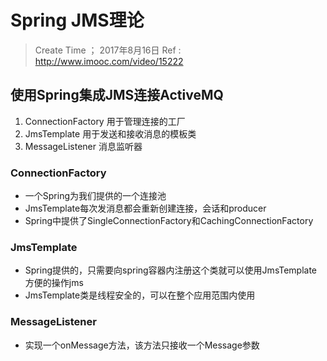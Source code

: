 
# Spring JMS理论

> Create Time ； 2017年8月16日 Ref : http://www.imooc.com/video/15222

## 使用Spring集成JMS连接ActiveMQ

1. ConnectionFactory 用于管理连接的工厂
2. JmsTemplate 用于发送和接收消息的模板类
3. MessageListener 消息监听器

### ConnectionFactory 

* 一个Spring为我们提供的一个连接池
* JmsTemplate每次发消息都会重新创建连接，会话和producer
* Spring中提供了SingleConnectionFactory和CachingConnectionFactory

### JmsTemplate

* Spring提供的，只需要向spring容器内注册这个类就可以使用JmsTemplate方便的操作jms
* JmsTemplate类是线程安全的，可以在整个应用范围内使用

### MessageListener

* 实现一个onMessage方法，该方法只接收一个Message参数



